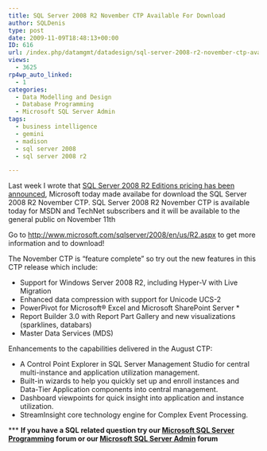 ```yaml
---
title: SQL Server 2008 R2 November CTP Available For Download
author: SQLDenis
type: post
date: 2009-11-09T18:48:13+00:00
ID: 616
url: /index.php/datamgmt/datadesign/sql-server-2008-r2-november-ctp-availabl/
views:
  - 3625
rp4wp_auto_linked:
  - 1
categories:
  - Data Modelling and Design
  - Database Programming
  - Microsoft SQL Server Admin
tags:
  - business intelligence
  - gemini
  - madison
  - sql server 2008
  - sql server 2008 r2

---
```

Last week I wrote that [SQL Server 2008 R2 Editions pricing has been announced][1], Microsoft today made availabe for download the SQL Server 2008 R2 November CTP. SQL Server 2008 R2 November CTP is available today for MSDN and TechNet subscribers and it will be available to the general public on November 11th

Go to http://www.microsoft.com/sqlserver/2008/en/us/R2.aspx to get more information and to download!

The November CTP is “feature complete” so try out the new features in this CTP release which include: 

  * Support for Windows Server 2008 R2, including Hyper-V with Live Migration 
  * Enhanced data compression with support for Unicode UCS-2 
  * PowerPivot for Microsoft® Excel and Microsoft SharePoint Server * 
  * Report Builder 3.0 with Report Part Gallery and new visualizations (sparklines, databars) 
  * Master Data Services (MDS) 

Enhancements to the capabilities delivered in the August CTP:

  * A Control Point Explorer in SQL Server Management Studio for central multi-instance and application utilization management. 
  * Built-in wizards to help you quickly set up and enroll instances and Data-Tier Application components into central management. 
  * Dashboard viewpoints for quick insight into application and instance utilization. 
  * StreamInsight core technology engine for Complex Event Processing. 



\*** **If you have a SQL related question try our [Microsoft SQL Server Programming][2] forum or our [Microsoft SQL Server Admin][3] forum**<ins></ins>

 [1]: /index.php/DataMgmt/DBAdmin/MSSQLServerAdmin/sql-server-2008-r2-editions-pricing-anno
 [2]: http://forum.ltd.local/viewforum.php?f=17
 [3]: http://forum.ltd.local/viewforum.php?f=22